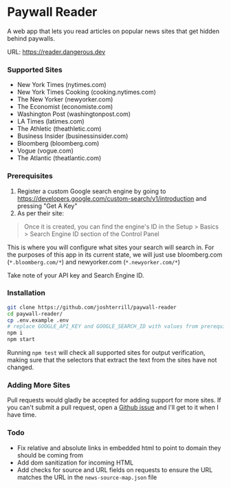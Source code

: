 ﻿# Paywall Reader

A web app that lets you read articles on popular news sites that get hidden behind paywalls.

URL: https://reader.dangerous.dev

### Supported Sites
* New York Times (nytimes.com)
* New York Times Cooking (cooking.nytimes.com)
* The New Yorker (newyorker.com)
* The Economist (economiste.com)
* Washington Post (washingtonpost.com)
* LA Times (latimes.com)
* The Athletic (theathletic.com)
* Business Insider (businessinsider.com)
* Bloomberg (bloomberg.com)
* Vogue (vogue.com)
* The Atlantic (theatlantic.com)

### Prerequisites

1. Register a custom Google search engine by going to https://developers.google.com/custom-search/v1/introduction and pressing "Get A Key"
2. As per their site:

>Once it is created, you can find the engine's ID in the Setup > Basics > Search Engine ID section of the Control Panel

This is where you will configure what sites your search will search in. For the purposes of this app in its current state, we will just use bloomberg.com (`*.bloomberg.com/*`) and newyorker.com (`*.newyorker.com/*`)

Take note of your API key and Search Engine ID.

### Installation

```bash
git clone https://github.com/joshterrill/paywall-reader
cd paywall-reader/
cp .env.example .env
# replace GOOGLE_API_KEY and GOOGLE_SEARCH_ID with values from prerequisites section
npm i
npm start
```

Running `npm test` will check all supported sites for output verification, making sure that the selectors that extract the text from the sites have not changed.

### Adding More Sites

Pull requests would gladly be accepted for adding support for more sites. If you can't submit a pull request, open a [Github issue](https://github.com/joshterrill/paywall-reader/issues) and I'll get to it when I have time.

### Todo
* Fix relative and absolute links in embedded html to point to domain they should be coming from
* Add dom sanitization for incoming HTML
* Add checks for source and URL fields on requests to ensure the URL matches the URL in the `news-source-map.json` file
